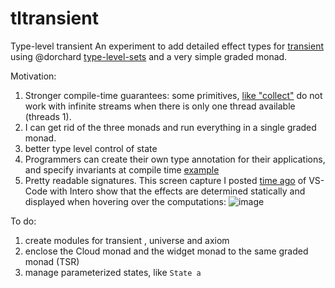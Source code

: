 # tltransient
Type-level transient
An experiment to add detailed effect types for [transient](https://github.com/agocorona/tltransient) using @dorchard [type-level-sets](https://github.com/dorchard/type-level-sets) and a very simple graded monad.

Motivation:  
1) Stronger compile-time guarantees: some primitives, [like "collect"](https://gitter.im/Transient-Transient-Universe-HPlay/Lobby?at=5a65cf56ae53c159031bd123) do not work with infinite streams when there is only one thread available (threads 1).
2) I can get rid of the three monads and run everything in a single graded monad.
3) better type level control of state
4) Programmers can create their own type annotation for their applications, and specify invariants at compile time [example](https://gitter.im/Transient-Transient-Universe-HPlay/Lobby?at=5a5c8d6cba39a53f1a18df7b) 
5) Pretty readable signatures. This screen capture I posted [time ago](https://gitter.im/Transient-Transient-Universe-HPlay/Lobby?at=5a453b195355812e5728d765) of VS-Code with Intero show that the effects are determined statically and displayed when hovering over the computations: ![image](https://files.gitter.im/Transient-Transient-Universe-HPlay/Lobby/Rtxy/image.png)

To do:
1) create modules for transient , universe and axiom 
2) enclose the Cloud monad and the widget monad to the same graded monad (TSR)
3) manage parameterized states, like `State a`
